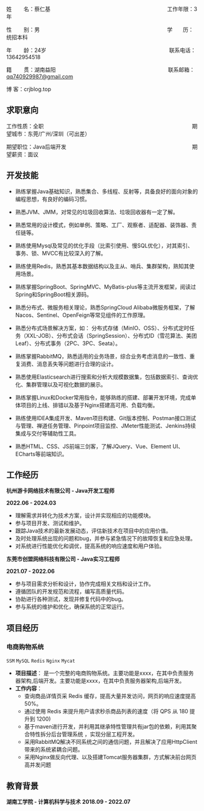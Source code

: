 

姓        名：蔡仁基                                                                              工作年限：3年

性        别：男                                                                                     学       历：统招本科

年        龄：24岁                                                                                  联系电话：13642954518

籍        贯：湖南益阳                                                                           联系邮箱：qq740929987@gmail.com

博        客：crjblog.top

## 求职意向

工作性质：全职                                                                                                   期望城市：东莞/广州/深圳（可出差）

期望职位：Java后端开发                                                                                    期望薪资：面议

## 开发技能

- 熟练掌握Java基础知识，熟悉集合、多线程、反射等，具备良好的面向对象的编程思想，有良好的编码习惯。
  
- 熟悉JVM、JMM，对常见的垃圾回收算法、垃圾回收器有一定了解。
  
- 熟悉常用的设计模式，例如单例、策略、工厂、观察者、适配器、装饰器、责任链等。
  
- 熟练使用Mysql及常见的优化手段（比索引使用、慢SQL优化），对其索引、事务、锁、MVCC有比较深入的了解。
  
- 熟练使用Redis，熟悉其基本数据结构以及主从、哨兵、集群架构，熟知其使用场景。

- 熟练掌握SpringBoot、SpringMVC、MyBatis-plus等主流开发框架，阅读过Spring和SpringBoot相关源码。
  
- 熟悉分布式、微服务相关理论，熟悉SpringCloud Alibaba微服务框架，了解Nacos、Sentinel、OpenFeign等常见组件的工作原理。
  
- 熟悉分布式场景解决方案，如：
  分布式存储（MinIO、OSS）、分布式定时任务（XXL-JOB）、分布式会话（SpringSession）、分布式ID（雪花算法、美团Leaf）、分布式事务（2PC、3PC、Seata）。
  
- 熟练掌握RabbitMQ，熟悉适用的业务场景，综合业务考虑消息的一致性、重复消费、消息丢失等问题进行合理的设计。
  
- 熟悉使用Elasticsearch进行搜索和分析大规模数据集，包括数据索引、查询优化、集群管理以及可视化数据的展示。

- 熟练掌握Linux和Docker常用指令，能够熟练的搭建、部署开发环境，完成单体项目的上线、排错以及基于Nginx搭建高可用、负载均衡。
  
- 熟练使用IDEA集成开发、Maven项目构建、Git版本控制、Postman接口测试与管理、禅道任务管理、Pinpoint项目监控、JMeter性能测试、Jenkins持续集成与交付等辅助性工具。

- 熟悉HTML、CSS、JS前端三剑客，了解JQuery、Vue、Element UI、ECharts等前端知识。

## 工作经历

**杭州游卡网络技术有限公司 - Java开发工程师**

**2022.06 - 2024.03**

- 理解需求并转化为技术方案，设计并实现相应的功能模块。
- 参与项目开发、测试和维护。
- 跟踪Java技术的最新发展动态，评估新技术在项目中的应用价值。
- 及时处理系统出现的问题和bug，并参与紧急情况下的故障恢复和应急处理。
- 对系统进行性能优化和调优，提高系统的响应速度和用户体验。


**东莞市创盟网络科技有限公司  - Java实习工程师**

**2021.07 - 2022.06**

- 参与项目需求分析和设计，协作完成相关文档和设计工作。
- 遵循团队的开发规范和流程，编写高质量代码。
- 协助进行各种测试，发现并修复代码中的bug。
- 参与系统的维护和优化，确保系统的正常运行。


## 项目经历

### 电商购物系统

`SSM` `MySQL` `Redis` `Nginx` `Mycat`

- **项目描述**：
    是一个完整的电商购物系统。主要功能是xxxx，在其中负责服务器架构,后端开发。主要功能是xxxx，在其中负责服务器架构,后端开发。
- **工作内容**：
  - 查询商品详情页采 Redis 缓存，提高大量并发访问，网页的响应速度提高50%。
  - 通过使用 Redis 来提升用户请求秒杀商品列表的速度（将 QPS 从 180 提升到 1200)
  - 基于maven进行开发，并利用其继承特性管理共有jar包的依赖，利用其聚合特性拆分后台管理系统 ，实现分层工程开发。
  - 采用RabbitMQ解决不同系统之间的通信问题，并且解决了应用HttpClient带来的系统紧耦合问题。
  - 采用Nginx做反向代理、以及搭建Tomcat服务器集群，方式解决前台网页高并发问题

## 教育背景

**湖南工学院 - 计算机科学与技术**                                                                         **2018.09 - 2022.07**


